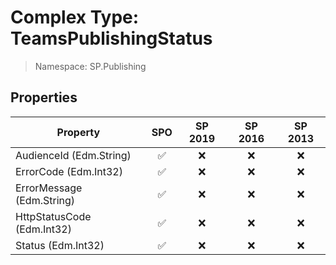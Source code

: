 # Complex Type: TeamsPublishingStatus

> Namespace: SP.Publishing

## Properties

Property | SPO | SP 2019 | SP 2016 | SP 2013
----------|:---:|:-------:|:-------:|:-------:
AudienceId (Edm.String) | ✅ | ❌ | ❌ | ❌
ErrorCode (Edm.Int32) | ✅ | ❌ | ❌ | ❌
ErrorMessage (Edm.String) | ✅ | ❌ | ❌ | ❌
HttpStatusCode (Edm.Int32) | ✅ | ❌ | ❌ | ❌
Status (Edm.Int32) | ✅ | ❌ | ❌ | ❌